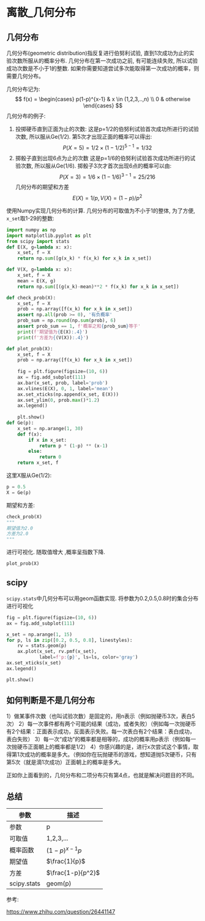 # 离散_几何分布

## 几何分布
几何分布(geometric distribution)指反复进行伯努利试验, 直到1次成功为止的实验次数所服从的概率分布. 几何分布在第一次成功之前, 有可能连续失败, 所以试验成功次数是不小于1的整数.
如果你需要知道尝试多次能取得第一次成功的概率，则需要几何分布。


几何分布记为:
$$
f(x) =
\begin{cases}
    p(1-p)^{x-1} & x \in (1,2,3,..,n) \\
    0 & otherwise
\end{cases}
$$
几何分布的例子:
1. 投掷硬币直到正面为止的次数:
这是p=1/2的伯努利试验首次成功所进行的试验次数, 所以服从Ge(1/2). 第5次才出现正面的概率可以得出:
$$
P(X=5)=1/2 \times(1-1/2)^{5-1}=1/32
$$
2. 掷骰子直到出现6点为止的次数
这是p=1/6的伯努利试验首次成功所进行的试验次数, 所以服从Ge(1/6). 掷骰子3次才首次出现6点的概率可以由:
$$
P(X=3)=1/6 \times (1-1/6)^{3-1} =25/216
$$
几何分布的期望和方差
$$
E(X) = 1/p, V(X)=(1-p)/p^2
$$


使用Numpy实现几何分布的计算. 几何分布的可取值为不小于1的整体, 为了方便, `x_set`取1-29的整数:
```python
import numpy as np
import matplotlib.pyplot as plt
from scipy import stats
def E(X, g=lambda x: x):
    x_set, f = X
    return np.sum([g(x_k) * f(x_k) for x_k in x_set])

def V(X, g=lambda x: x):
    x_set, f = X
    mean = E(X, g)
    return np.sum([(g(x_k)-mean)**2 * f(x_k) for x_k in x_set])

def check_prob(X):
    x_set, f = X
    prob = np.array([f(x_k) for x_k in x_set])
    assert np.all(prob >= 0), '有负概率'
    prob_sum = np.round(np.sum(prob), 6)
    assert prob_sum == 1, f'概率之和{prob_sum}等于'
    print(f'期望值为{E(X):.4}')
    print(f'方差为{(V(X)):.4}')

def plot_prob(X):
    x_set, f = X
    prob = np.array([f(x_k) for x_k in x_set])
    
    fig = plt.figure(figsize=(10, 6))
    ax = fig.add_subplot(111)
    ax.bar(x_set, prob, label='prob')
    ax.vlines(E(X), 0, 1, label='mean')
    ax.set_xticks(np.append(x_set, E(X)))
    ax.set_ylim(0, prob.max()*1.2)
    ax.legend()
    
    plt.show()
def Ge(p):
    x_set = np.arange(1, 30)
    def f(x):
        if x in x_set:
            return p * (1-p) ** (x-1)
        else:
            return 0
    return x_set, f
```
这里X服从Ge(1/2):
```python
p = 0.5
X = Ge(p)
```
期望和方差:
```python
check_prob(X)
"""
期望值为2.0
方差为2.0
"""
```
进行可视化. 随取值增大 ,概率呈指数下降.
```python
plot_prob(X)
```


## scipy
`scipy.stats`中几何分布可以用geom函数实现. 将参数为0.2,0.5,0.8时的集合分布进行可视化
```python
fig = plt.figure(figsize=(10, 6))
ax = fig.add_subplot(111)

x_set = np.arange(1, 15)
for p, ls in zip([0.2, 0.5, 0.8], linestyles):
    rv = stats.geom(p)
    ax.plot(x_set, rv.pmf(x_set),
            label=f'p:{p}', ls=ls, color='gray')
ax.set_xticks(x_set)
ax.legend()

plt.show()
```
## 如何判断是不是几何分布
1）做某事件次数（也叫试验次数）是固定的，用n表示（例如抛硬币3次，表白5次）
2）每一次事件都有两个可能的结果（成功，或者失败）（例如每一次抛硬币有2个结果：正面表示成功，反面表示失败。每一次表白有2个结果：表白成功，表白失败）
3）每一次“成功”的概率都是相等的，成功的概率用p表示（例如每一次抛硬币正面朝上的概率都是1/2）
4）你感兴趣的是，进行x次尝试这个事情，取得第1次成功的概率是多大。（例如你在玩抛硬币的游戏，想知道抛5次硬币，只有第5次（就是滴1次成功）正面朝上的概率是多大。

正如你上面看到的，几何分布和二项分布只有第4点，也就是解决问题目的不同。


## 总结
参数|描述
--|--
参数|p
可取值|1,2,3,...
概率函数|$(1-p)^{x-1}p$
期望值|$\frac{1}{p}$
方差|$\frac{1-p}{p^2}$
scipy.stats|geom(p)

参考:

https://www.zhihu.com/question/26441147
